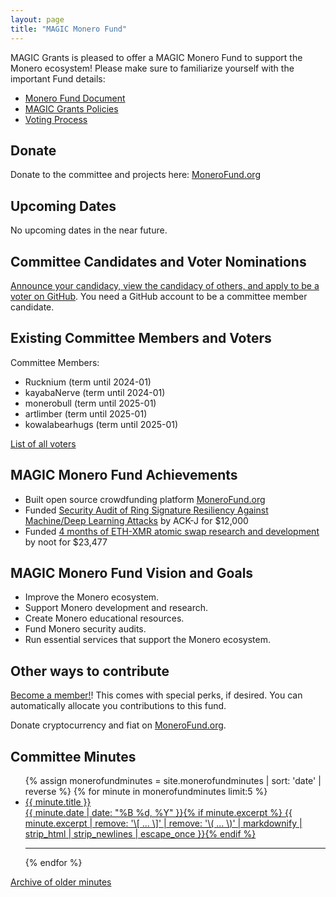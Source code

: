 ```yaml
---
layout: page
title: "MAGIC Monero Fund"
---
```


MAGIC Grants is pleased to offer a MAGIC Monero Fund to support the Monero ecosystem! Please make sure to familiarize yourself with the important Fund details:

* [Monero Fund Document](/funds/monero/monero_fund)
* [MAGIC Grants Policies](/about/documentation)
* [Voting Process](/funds/voting/)

## Donate

Donate to the committee and projects here: [MoneroFund.org](https://monerofund.org)

## Upcoming Dates

No upcoming dates in the near future.

## Committee Candidates and Voter Nominations

[Announce your candidacy, view the candidacy of others, and apply to be a voter on GitHub](https://github.com/MAGICGrants/Monero-Fund-Elections). You need a GitHub account to be a committee member candidate.

## Existing Committee Members and Voters

Committee Members:
* Rucknium (term until 2024-01)
* kayabaNerve (term until 2024-01)
* monerobull (term until 2025-01)
* artlimber (term until 2025-01)
* kowalabearhugs (term until 2025-01)

[List of all voters](/funds/monero/monero_fund_voters)

## MAGIC Monero Fund Achievements

* Built open source crowdfunding platform [MoneroFund.org](https://monerofund.org)
* Funded [Security Audit of Ring Signature Resiliency Against Machine/Deep Learning Attacks](https://github.com/MAGICGrants/Monero-Fund/issues/15) by ACK-J for $12,000
* Funded [4 months of ETH-XMR atomic swap research and development](https://www.gofundme.com/f/noot-ethxmr-atomic-swap-development-4-months) by noot for $23,477

## MAGIC Monero Fund Vision and Goals

* Improve the Monero ecosystem.
* Support Monero development and research.
* Create Monero educational resources.
* Fund Monero security audits.
* Run essential services that support the Monero ecosystem.

## Other ways to contribute

[Become a member!](https://magicgrants.budibase.app/app/new-member#/home)! This comes with special perks, if desired. You can automatically allocate you contributions to this fund.

Donate cryptocurrency and fiat on [MoneroFund.org](https://monerofund.org).

## Committee Minutes

<ul class="post-list">
{% assign monerofundminutes = site.monerofundminutes | sort: 'date' | reverse %}
{% for minute in monerofundminutes limit:5 %}
  <li><article><a href="{{ site.url }}{{ minute.url }}"><div class="post-entry-title">{{ minute.title }}</div> <span class="entry-date"><time datetime="{{ minute.date | date_to_xmlschema }}">{{ minute.date | date: "%B %d, %Y" }}</time></span>{% if minute.excerpt %} <span class="excerpt">{{ minute.excerpt | remove: '\[ ... \]' | remove: '\( ... \)' | markdownify | strip_html | strip_newlines | escape_once }}</span>{% endif %}</a></article></li>
  <hr>
{% endfor %}
</ul>

[Archive of older minutes](https://github.com/MAGICGrants/website/tree/master/posts/_monerofundminutes)
